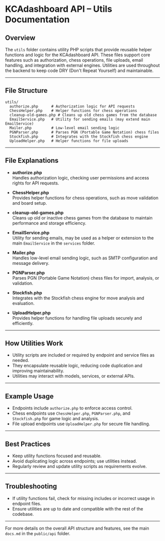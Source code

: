 # KCAdashboard API – Utils Documentation

## Overview

The `utils` folder contains utility PHP scripts that provide reusable helper functions and logic for the KCAdashboard API. These files support core features such as authorization, chess operations, file uploads, email handling, and integration with external engines. Utilities are used throughout the backend to keep code DRY (Don't Repeat Yourself) and maintainable.

---

## File Structure

```
utils/
  authorize.php      # Authorization logic for API requests
  ChessHelper.php    # Helper functions for chess operations
  cleanup-old-games.php # Cleans up old chess games from the database
  EmailService.php   # Utility for sending emails (may extend main EmailService)
  Mailer.php         # Low-level email sending logic
  PGNParser.php      # Parses PGN (Portable Game Notation) chess files
  Stockfish.php      # Integrates with the Stockfish chess engine
  UploadHelper.php   # Helper functions for file uploads
```

---

## File Explanations

- **authorize.php**  
  Handles authorization logic, checking user permissions and access rights for API requests.

- **ChessHelper.php**  
  Provides helper functions for chess operations, such as move validation and board setup.

- **cleanup-old-games.php**  
  Cleans up old or inactive chess games from the database to maintain performance and storage efficiency.

- **EmailService.php**  
  Utility for sending emails, may be used as a helper or extension to the main `EmailService` in the `services` folder.

- **Mailer.php**  
  Handles low-level email sending logic, such as SMTP configuration and message delivery.

- **PGNParser.php**  
  Parses PGN (Portable Game Notation) chess files for import, analysis, or validation.

- **Stockfish.php**  
  Integrates with the Stockfish chess engine for move analysis and evaluation.

- **UploadHelper.php**  
  Provides helper functions for handling file uploads securely and efficiently.

---

## How Utilities Work

- Utility scripts are included or required by endpoint and service files as needed.
- They encapsulate reusable logic, reducing code duplication and improving maintainability.
- Utilities may interact with models, services, or external APIs.

---

## Example Usage

- Endpoints include `authorize.php` to enforce access control.
- Chess endpoints use `ChessHelper.php`, `PGNParser.php`, and `Stockfish.php` for game logic and analysis.
- File upload endpoints use `UploadHelper.php` for secure file handling.

---

## Best Practices

- Keep utility functions focused and reusable.
- Avoid duplicating logic across endpoints; use utilities instead.
- Regularly review and update utility scripts as requirements evolve.

---

## Troubleshooting

- If utility functions fail, check for missing includes or incorrect usage in endpoint files.
- Ensure utilities are up to date and compatible with the rest of the codebase.

---

For more details on the overall API structure and features, see the main `docs.md` in the `public/api` folder.
